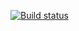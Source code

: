 [![Build status](https://ci.appveyor.com/api/projects/status/2f0p78ydvndeo1tx?svg=true)](https://ci.appveyor.com/project/Lesnichiy221/selenoid-ooopop)

